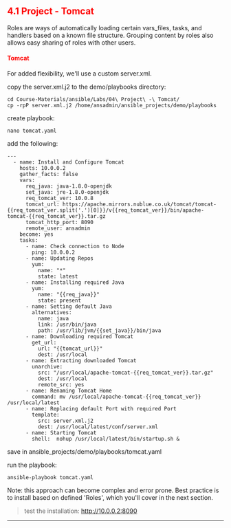 ## <font color='red'> 4.1 Project - Tomcat </font>
Roles are ways of automatically loading certain vars_files, tasks, and handlers based on a known file structure. Grouping content by roles also allows easy sharing of roles with other users.

#### <font color='red'>Tomcat</font>
For added flexibility, we'll use a custom server.xml.

copy the server.xml.j2 to the demo/playbooks directory:
```
cd Course-Materials/ansible/Labs/04\ Project\ -\ Tomcat/
cp -rpP server.xml.j2 /home/ansadmin/ansible_projects/demo/playbooks
```
create playbook:
```
nano tomcat.yaml
```
add the following:
```
---
  - name: Install and Configure Tomcat
    hosts: 10.0.0.2
    gather_facts: false
    vars:
      req_java: java-1.8.0-openjdk
      set_java: jre-1.8.0-openjdk
      req_tomcat_ver: 10.0.8
      tomcat_url: https://apache.mirrors.nublue.co.uk/tomcat/tomcat-{{req_tomcat_ver.split('.')[0]}}/v{{req_tomcat_ver}}/bin/apache-tomcat-{{req_tomcat_ver}}.tar.gz
      tomcat_http_port: 8090
      remote_user: ansadmin
    become: yes
    tasks:
      - name: Check connection to Node
        ping: 10.0.0.2
      - name: Updating Repos
        yum:
          name: "*"
          state: latest
      - name: Installing required Java
        yum:
          name: "{{req_java}}"
          state: present
      - name: Setting default Java
        alternatives:
          name: java
          link: /usr/bin/java
          path: /usr/lib/jvm/{{set_java}}/bin/java
      - name: Downloading required Tomcat
        get_url:
          url: "{{tomcat_url}}"
          dest: /usr/local
      - name: Extracting downloaded Tomcat
        unarchive:
          src: "/usr/local/apache-tomcat-{{req_tomcat_ver}}.tar.gz"
          dest: /usr/local
          remote_src: yes
      - name: Renaming Tomcat Home
        command: mv /usr/local/apache-tomcat-{{req_tomcat_ver}} /usr/local/latest
      - name: Replacing default Port with required Port
        template:
          src: server.xml.j2
          dest: /usr/local/latest/conf/server.xml
      - name: Starting Tomcat
        shell:  nohup /usr/local/latest/bin/startup.sh &
```
save in ansible_projects/demo/playbooks/tomcat.yaml

run the playbook:
```
ansible-playbook tomcat.yaml
```
Note: this approach can become complex and error prone.  Best practice is to install based on defined 'Roles', which you'll cover in the next section.

  > test the installation: http://10.0.0.2:8090

---